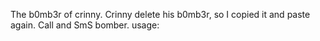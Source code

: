 The b0mb3r of crinny.
Crinny delete his b0mb3r, so I copied it and paste again.
Call and SmS bomber.
usage:



